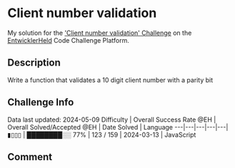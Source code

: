 # Client number validation

My solution for the ['Client number validation' Challenge](https://platform.entwicklerheld.de/challenge/client-number-validation?technology=JavaScript) on the [EntwicklerHeld](https://platform.entwicklerheld.de/) Code Challenge Platform.

## Description
Write a function that validates a 10 digit client number with a parity bit

## Challenge Info
Data last updated: 2024-05-09
Difficulty | Overall Success Rate @EH | Overall Solved/Accepted @EH | Date Solved | Language
---|---|---|---|---|
▮▯▯▯ | ████████░░ 77% | 123 / 159 | 2024-03-13 | JavaScript

## Comment
